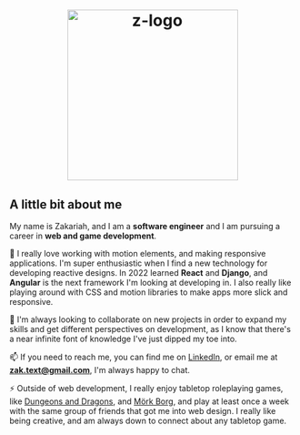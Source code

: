 <h1 align="center">
 <img src="https://user-images.githubusercontent.com/105610124/235956403-688065c9-e753-4f7a-ad35-c150bf5dd655.png" alt="z-logo" width="300" />
</h1.
<br>
  
## A little bit about me

My name is Zakariah, and I am a **software engineer** and I am pursuing a career in **web and game development**.

🌱 I really love working with motion elements, and making responsive applications. I'm super enthusiastic when I find a new technology for developing reactive designs. In 2022 learned **React** and **Django**, and **Angular** is the next framework I'm looking at developing in. I also really like playing around with CSS and motion libraries to make apps more slick and responsive.

👯 I'm always looking to collaborate on new projects in order to expand my skills and get different perspectives on development, as I know that there's a near infinite font of knowledge I've just dipped my toe into.

📫 If you need to reach me, you can find me on [LinkedIn](https://www.linkedin.com/in/zakariah-om/), or email me at **zak.text@gmail.com**, I'm always happy to chat.

⚡ Outside of web development, I really enjoy tabletop roleplaying games, like [Dungeons and Dragons](https://dnd.wizards.com/), and [Mörk Borg](https://morkborg.com/), and play at least once a week with the same group of friends that got me into web design. I really like being creative, and am always down to connect about any tabletop game.

<!--
 **Rancor38/Rancor38** is a ✨ _special_ ✨ repository because its `README.md` (this file) appears on your GitHub profile.

Here are some ideas to get you started:

- 🔭 I’m currently working on ...
- 🌱 I’m currently learning ...
- 👯 I’m looking to collaborate on ...
- 🤔 I’m looking for help with ...
- 💬 Ask me about ...
- 📫 How to reach me: ...
- 😄 Pronouns: ...
- ⚡ Fun fact: ...
-->
